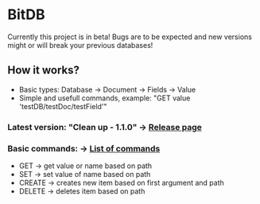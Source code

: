 # BitDB
Currently this project is in beta! Bugs are to be expected and new versions might or will break your previous databases!

## How it works?
 - Basic types: Database -> Document -> Fields -> Value
 - Simple and usefull commands, example: "GET value 'testDB/testDoc/testField'"

### Latest version: "Clean up - 1.1.0" -> [Release page](https://github.com/Adisol07/BitDB/releases/tag/v1.1.0-beta)

### Basic commands: -> [List of commands](https://github.com/Adisol07/BitDB/wiki/List-of-commands)
 - GET -> get value or name based on path
 - SET -> set value of name based on path
 - CREATE -> creates new item based on first argument and path
 - DELETE -> deletes item based on path
